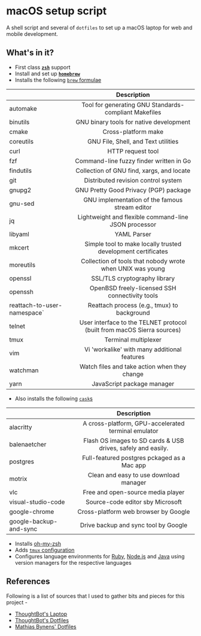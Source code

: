 # macOS setup script

A shell script and several of `dotfiles` to set up a macOS laptop for web and mobile development.

## What's in it?

- First class [**`zsh`**](http://zsh.sourceforge.net/) support
- Install and set up [**`homebrew`**](https://brew.sh/)
- Installs the following [`brew` formulae](https://formulae.brew.sh)

|             | Description
| ----------- | :----------:
| automake    | Tool for generating GNU Standards-compliant Makefiles
| binutils    | GNU binary tools for native development
| cmake       | Cross-platform make
| coreutils   | GNU File, Shell, and Text utilities
| curl        | HTTP request tool
| fzf         | Command-line fuzzy finder written in Go
| findutils   | Collection of GNU find, xargs, and locate
| git         | Distributed revision control system
| gnupg2      | GNU Pretty Good Privacy (PGP) package
| gnu-sed     | GNU implementation of the famous stream editor
| jq          | Lightweight and flexible command-line JSON processor
| libyaml     | YAML Parser
| mkcert      | Simple tool to make locally trusted development certificates
| moreutils   | Collection of tools that nobody wrote when UNIX was young
| openssl     | SSL/TLS cryptography library
| openssh     | OpenBSD freely-licensed SSH connectivity tools
| reattach-to-user-namespace` | Reattach process (e.g., tmux) to background
| telnet      | User interface to the TELNET protocol (built from macOS Sierra sources)
| tmux        | Terminal multiplexer
| vim         | Vi 'workalike' with many additional features
| watchman    | Watch files and take action when they change
| yarn        | JavaScript package manager

- Also installs the following [`cask`s](https://github.com/Homebrew/homebrew-cask)

|               | Description
|---------------|:-----------:
| alacritty     | A cross-platform, GPU-accelerated terminal emulator
| balenaetcher  | Flash OS images to SD cards & USB drives, safely and easily.
| postgres      | Full-featured postgres pckaged as a Mac app
| motrix        | Clean and easy to use download manager
| vlc           | Free and open-source media player
| visual-studio-code | Source-code editor sby Microsoft
| google-chrome | Cross-platform web browser by Google
| google-backup-and-sync | Drive backup and sync tool by Google

- Installs [oh-my-zsh](https://ohmyz.sh/)
- Adds [`tmux` configuration](https://github.com/gpakosz/.tmux)
- Configures language environments for [Ruby](https://www.ruby-lang.org/en/), [Node.js](https://nodejs.org/en/) and [Java](https://www.java.com/en/) using version managers for the respective languages

## References

Following is a list of sources that I used to gather bits and pieces for this project -

- [ThoughtBot's Laptop](https://github.com/thoughtbot/laptop)
- [ThoughtBot's Dotfiles](https://github.com/thoughtbot/dotfiles)
- [Mathias Bynens' Dotfiles](https://github.com/mathiasbynens/dotfiles)
